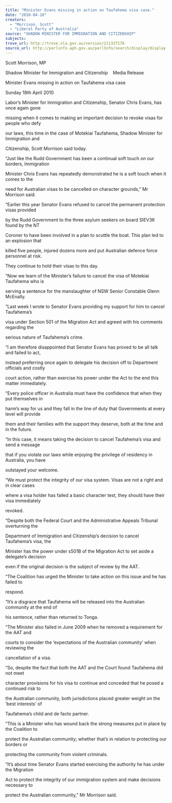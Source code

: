 ```yaml
---
title: "Minister Evans missing in action on Taufahema visa case."
date: "2010-04-18"
creators:
  - "Morrison, Scott"
  - "Liberal Party of Australia"
source: "SHADOW MINISTER FOR IMMIGRATION AND CITIZENSHIP"
subjects:
trove_url: http://trove.nla.gov.au/version/211337178
source_url: http://parlinfo.aph.gov.au/parlInfo/search/display/display.w3p;query=Id%3A%22media/pressrel/K8YW6%22
---
```


 Scott Morrison, MP 

 Shadow Minister for Immigration and Citizenship    Media Release 

 Minister Evans missing in action on Taufahema visa case 

 Sunday 18th April 2010 

 Labor’s Minister for Immigration and Citizenship, Senator Chris Evans, has once again gone 

 missing when it comes to making an important decision to revoke visas for people who defy 

 our laws, this time in the case of Motekiai Taufahema, Shadow Minister for Immigration and 

 Citizenship, Scott Morrison said today.  

 

 “Just like the Rudd Government has been a continual soft touch on our borders, Immigration 

 Minister Chris Evans has repeatedly demonstrated he is a soft touch when it comes to the 

 need for Australian visas to be cancelled on character grounds,” Mr Morrison said.  

 

 “Earlier this year Senator Evans refused to cancel the permanent protection visas provided 

 by the Rudd Government to the three asylum seekers on board SIEV36 found by the NT 

 Coroner to have been involved in a plan to scuttle the boat. This plan led to an explosion that 

 killed five people, injured dozens more and put Australian defence force personnel at risk. 

 They continue to hold their visas to this day.  

 

 “Now we learn of the Minister’s failure to cancel the visa of Motekiai Taufahema who is 

 serving a sentence for the manslaughter of NSW Senior Constable Glenn McEnally.  

 

 “Last week I wrote to Senator Evans providing my support for him to cancel Taufahema’s 

 visa under Section 501 of the Migration Act and agreed with his comments regarding the 

 serious nature of Taufahema’s crime.  

 

 “I am therefore disappointed that Senator Evans has proved to be all talk and failed to act, 

 instead preferring once again to delegate his decision off to Department officials and costly 

 court action, rather than exercise his power under the Act to the end this matter immediately.  

 

 “Every police officer in Australia must have the confidence that when they put themselves in 

 harm’s way for us and they fall in the line of duty that Governments at every level will provide 

 them and their families with the support they deserve, both at the time and in the future.  

 

 “In this case, it means taking the decision to cancel Taufahema’s visa and send a message 

 that if you violate our laws while enjoying the privilege of residency in Australia, you have 

 outstayed your welcome.  

 

 “We must protect the integrity of our visa system. Visas are not a right and in clear cases 

 where a visa holder has failed a basic character test, they should have their visa immediately 

 revoked.  

 

 “Despite both the Federal Court and the Administrative Appeals Tribunal overturning the 

 Department of Immigration and Citizenship’s decision to cancel Taufahema’s visa, the 

 Minister has the power under s501B of the Migration Act to set aside a delegate’s decision 

 even if the original decision is the subject of review by the AAT. 

 

 “The Coalition has urged the Minister to take action on this issue and he has failed to 

 respond.  

 

 “It’s a disgrace that Taufahema will be released into the Australian community at the end of 

 his sentence, rather than returned to Tonga.  

 

 “The Minister also failed in June 2009 when he removed a requirement for the AAT and 

 courts to consider the ‘expectations of the Australian community’ when reviewing the 

 cancellation of a visa.  

 

 “So, despite the fact that both the AAT and the Court found Taufahema did not meet 

 character provisions for his visa to continue and conceded that he posed a continued risk to 

 the Australian community, both jurisdictions placed greater weight on the ‘best interests’ of 

 Taufahema’s child and de facto partner.  

 

 “This is a Minister who has wound back the strong measures put in place by the Coalition to 

 protect the Australian community; whether that’s in relation to protecting our borders or 

 protecting the community from violent criminals.  

 

 “It’s about time Senator Evans started exercising the authority he has under the Migration 

 Act to protect the integrity of our immigration system and make decisions necessary to 

 protect the Australian community,” Mr Morrison said.  

 

  

